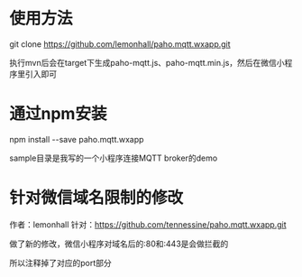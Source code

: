 # 使用方法

git clone https://github.com/lemonhall/paho.mqtt.wxapp.git

执行mvn后会在target下生成paho-mqtt.js、paho-mqtt.min.js，然后在微信小程序里引入即可

# 通过npm安装

npm install --save paho.mqtt.wxapp

sample目录是我写的一个小程序连接MQTT broker的demo

# 针对微信域名限制的修改

作者：lemonhall
针对：https://github.com/tennessine/paho.mqtt.wxapp.git

做了新的修改，微信小程序对域名后的:80和:443是会做拦截的

所以注释掉了对应的port部分
